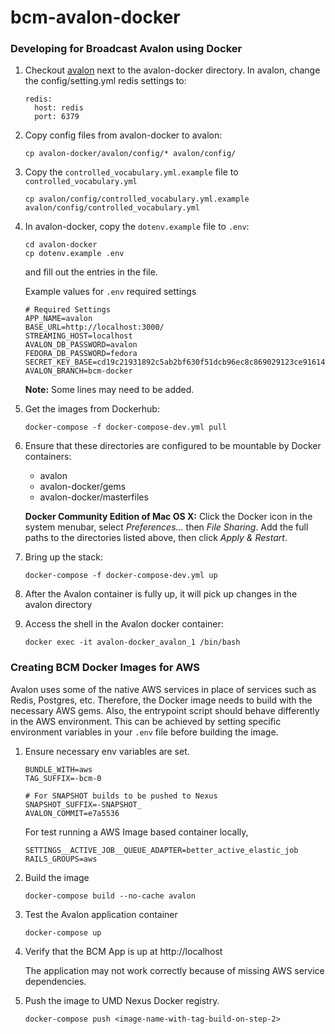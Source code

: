 # bcm-avalon-docker

### Developing for Broadcast Avalon using Docker

1. Checkout [avalon](https://github.com/umd-lib/avalon) next to the avalon-docker directory.
    In avalon, change the config/setting.yml redis settings to:

    ```
    redis:
      host: redis 
      port: 6379
    ```

2. Copy config files from avalon-docker to avalon:

    ```
    cp avalon-docker/avalon/config/* avalon/config/
    ```
    
3. Copy the `controlled_vocabulary.yml.example` file to `controlled_vocabulary.yml`
 
    ```
    cp avalon/config/controlled_vocabulary.yml.example avalon/config/controlled_vocabulary.yml
    ```

4. In avalon-docker, copy the `dotenv.example` file to `.env`:

    ```
    cd avalon-docker
    cp dotenv.example .env
    ```
    
    and fill out the entries in the file.

    Example values for `.env` required settings
    
    ```
    # Required Settings
    APP_NAME=avalon
    BASE_URL=http://localhost:3000/
    STREAMING_HOST=localhost
    AVALON_DB_PASSWORD=avalon
    FEDORA_DB_PASSWORD=fedora 
    SECRET_KEY_BASE=cd19c21931892c5ab2bf630f51dcb96ec8c869029123ce91614f2d1708b95410d4d58f4b9d4fcef0ea37e386ad56e9259dc7258818a7a71c65b2037561be30c8
    AVALON_BRANCH=bcm-docker
    ```
    
    **Note:** Some lines may need to be added.

5. Get the images from Dockerhub:
    
    ```
    docker-compose -f docker-compose-dev.yml pull
    ```
    
6. Ensure that these directories are configured to be mountable by Docker containers:
    * avalon
    * avalon-docker/gems
    * avalon-docker/masterfiles

    **Docker Community Edition of Mac OS X:** Click the Docker icon in the system
    menubar, select *Preferences...* then *File Sharing*. Add the full paths to the
    directories listed above, then click *Apply & Restart*.

7. Bring up the stack:

    ```
    docker-compose -f docker-compose-dev.yml up
    ```
    
8. After the Avalon container is fully up, it will pick up changes in the avalon directory

9. Access the shell in the Avalon docker container:

    ```
    docker exec -it avalon-docker_avalon_1 /bin/bash
    ```


### Creating BCM Docker Images for AWS

Avalon uses some of the native AWS services in place of services such as Redis, 
Postgres, etc. Therefore, the Docker image needs to build with the necessary AWS
gems. Also, the entrypoint script should behave differently in the AWS environment.
This can be achieved by setting specific environment variables in your `.env` file
before building the image.

1. Ensure necessary env variables are set.

    ```
    BUNDLE_WITH=aws
    TAG_SUFFIX=-bcm-0
    
    # For SNAPSHOT builds to be pushed to Nexus
    SNAPSHOT_SUFFIX=-SNAPSHOT_
    AVALON_COMMIT=e7a5536
    ```

    For test running a AWS Image based container locally,
    ```
    SETTINGS__ACTIVE_JOB__QUEUE_ADAPTER=better_active_elastic_job
    RAILS_GROUPS=aws
    ```

2. Build the image

    ```
    docker-compose build --no-cache avalon
    
    ```

3. Test the Avalon application container 

    ```
    docker-compose up
    ```

4. Verify that the BCM App is up at http://localhost
   
   The application may not work correctly because of missing AWS service dependencies.

5. Push the image to UMD Nexus Docker registry.
   
   ```
   docker-compose push <image-name-with-tag-build-on-step-2>
   ```
